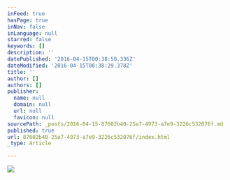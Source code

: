 ```yaml
---
inFeed: true
hasPage: true
inNav: false
inLanguage: null
starred: false
keywords: []
description: ''
datePublished: '2016-04-15T00:38:50.336Z'
dateModified: '2016-04-15T00:38:29.378Z'
title: ''
author: []
authors: []
publisher:
  name: null
  domain: null
  url: null
  favicon: null
sourcePath: _posts/2016-04-15-87602b40-25a7-4973-a7e9-3226c532076f.md
published: true
url: 87602b40-25a7-4973-a7e9-3226c532076f/index.html
_type: Article

---
```

![](https://the-grid-user-content.s3-us-west-2.amazonaws.com/a85c3efa-d671-4073-aac0-e68885a6dc63.jpg)